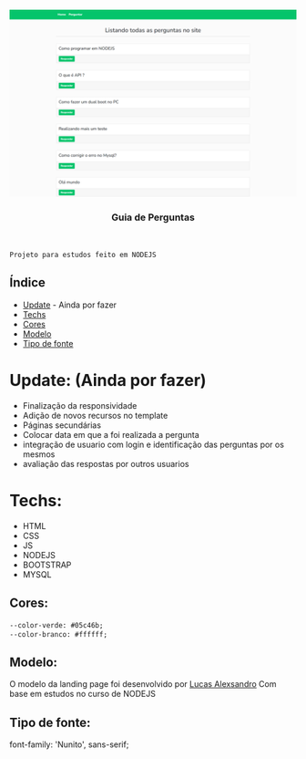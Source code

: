 <br />
<p align="center">
    <img src="preview.png" alt="" width="960">

  <h3 align="center">Guia de Perguntas</h3>
 <br />
  <p align="center">

    Projeto para estudos feito em NODEJS     

  </p>
</p>

## Índice

- [Update](#update) - Ainda por fazer
- [Techs](#techs)
- [Cores](#cores)
- [Modelo](#modelo)
- [Tipo de fonte](#tipo-de-fonte)

# Update: (Ainda por fazer)

- Finalização da responsividade
- Adição de novos recursos no template
- Páginas secundárias 
- Colocar data em que a foi realizada a pergunta
- integração de usuario com login e identificação das perguntas por os mesmos
- avaliação das respostas por outros usuarios

# Techs:

- HTML
- CSS
- JS
- NODEJS
- BOOTSTRAP
- MYSQL

## Cores:

    --color-verde: #05c46b;
    --color-branco: #ffffff;

## Modelo:

O modelo da landing page foi desenvolvido por <a href="https://www.linkedin.com/in/lucasalexsandro/">Lucas Alexsandro</a> Com base em estudos no curso de NODEJS<br>


## Tipo de fonte:

  font-family: 'Nunito', sans-serif;
